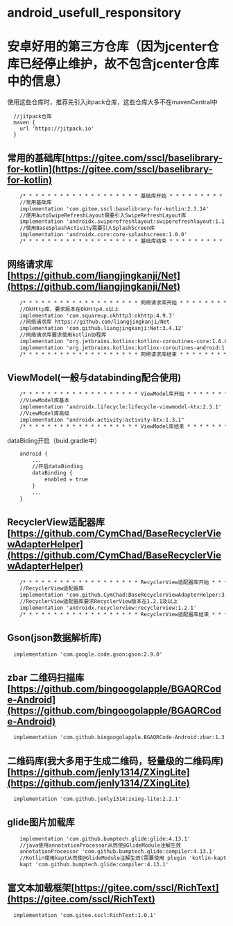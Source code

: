 # android_usefull_responsitory
# 安卓好用的第三方仓库（因为jcenter仓库已经停止维护，故不包含jcenter仓库中的信息）

使用这些仓库时，推荐先引入jitpack仓库，这些仓库大多不在mavenCentral中

```
  //jitpack仓库
  maven {
    url 'https://jitpack.io'
  }
```

## 常用的基础库[https://gitee.com/sscl/baselibrary-for-kotlin](https://gitee.com/sscl/baselibrary-for-kotlin)

```xml
    /* * * * * * * * * * * * * * * * * * * 基础库开始 * * * * * * * * * * * * * * * * * * */
    //常用基础库 
    implementation 'com.gitee.sscl:baselibrary-for-kotlin:2.3.14'
    //使用AutoSwipeRefreshLayout需要引入SwipeRefreshLayout库
    implementation 'androidx.swiperefreshlayout:swiperefreshlayout:1.1.0'
    //使用BaseSplashActivity需要引入SplashScreen库
    implementation 'androidx.core:core-splashscreen:1.0.0'
    /* * * * * * * * * * * * * * * * * * * 基础库结束 * * * * * * * * * * * * * * * * * * */
```

## 网络请求库[https://github.com/liangjingkanji/Net](https://github.com/liangjingkanji/Net)

```xml
    /* * * * * * * * * * * * * * * * * * * 网络请求库开始 * * * * * * * * * * * * * * * * * * */
    //OkHttp库，要求版本在OkHttp4.x以上
    implementation 'com.squareup.okhttp3:okhttp:4.9.3'
    //网络请求库 https://github.com/liangjingkanji/Net
    implementation 'com.github.liangjingkanji:Net:3.4.12'
    //网络请求库要求使用kotlin协程库
    implementation "org.jetbrains.kotlinx:kotlinx-coroutines-core:1.6.0"
    implementation 'org.jetbrains.kotlinx:kotlinx-coroutines-android:1.6.0'
    /* * * * * * * * * * * * * * * * * * * 网络请求库结束 * * * * * * * * * * * * * * * * * * */
```

## ViewModel(一般与databinding配合使用)

```xml
    /* * * * * * * * * * * * * * * * * * * ViewModel库开始 * * * * * * * * * * * * * * * * * * */
    //ViewModel库基本
    implementation 'androidx.lifecycle:lifecycle-viewmodel-ktx:2.3.1'
    //ViewModel库高级
    implementation "androidx.activity:activity-ktx:1.3.1"
    /* * * * * * * * * * * * * * * * * * * ViewModel库结束 * * * * * * * * * * * * * * * * * * */
```
dataBiding开启（buid.gradle中）
```xml
    android {
        ...
        //开启dataBinding
        dataBinding {
            enabled = true
        }
        ...
    }
```

## RecyclerView适配器库[https://github.com/CymChad/BaseRecyclerViewAdapterHelper](https://github.com/CymChad/BaseRecyclerViewAdapterHelper)
```xml
    /* * * * * * * * * * * * * * * * * * * RecyclerView适配器库开始 * * * * * * * * * * * * * * * * * * */
    //RecyclerView适配器库 
    implementation 'com.github.CymChad:BaseRecyclerViewAdapterHelper:3.0.7'
    //RecyclerView适配器库要求RecyclerView版本在1.2.1及以上
    implementation 'androidx.recyclerview:recyclerview:1.2.1'
    /* * * * * * * * * * * * * * * * * * * RecyclerView适配器库结束 * * * * * * * * * * * * * * * * * * */
```

## Gson(json数据解析库)
```xml
  implementation 'com.google.code.gson:gson:2.9.0'
```

## zbar 二维码扫描库[https://github.com/bingoogolapple/BGAQRCode-Android](https://github.com/bingoogolapple/BGAQRCode-Android)
```xml
  implementation 'com.github.bingoogolapple.BGAQRCode-Android:zbar:1.3.8'
```

## 二维码库(我大多用于生成二维码，轻量级的二维码库)[https://github.com/jenly1314/ZXingLite](https://github.com/jenly1314/ZXingLite)
```xml
  implementation 'com.github.jenly1314:zxing-lite:2.2.1'
```

## glide图片加载库
```xml
    implementation 'com.github.bumptech.glide:glide:4.13.1'
    //java使用annotationProcessor从而使@GlideModule注解生效
    annotationProcessor 'com.github.bumptech.glide:compiler:4.13.1'
    //Kotlin使用kapt从而使@GlideModule注解生效(需要使用 plugin 'kotlin-kapt')
    kapt 'com.github.bumptech.glide:compiler:4.13.1'
```

## 富文本加载框架[https://gitee.com/sscl/RichText](https://gitee.com/sscl/RichText)
```xml
  implementation 'com.gitee.sscl:RichText:1.0.1'
```


